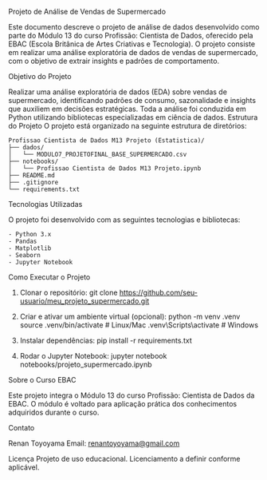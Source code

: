 Projeto de Análise de Vendas de Supermercado

Este documento descreve o projeto de análise de dados desenvolvido como parte do Módulo 13 do curso Profissão: Cientista de Dados, oferecido pela EBAC (Escola Britânica de Artes Criativas e Tecnologia). O projeto consiste em realizar uma análise exploratória de dados de vendas de supermercado, com o objetivo de extrair insights e padrões de comportamento.

Objetivo do Projeto

Realizar uma análise exploratória de dados (EDA) sobre vendas de supermercado, identificando padrões de consumo, sazonalidade e insights que auxiliem em decisões estratégicas. Toda a análise foi conduzida em Python utilizando bibliotecas especializadas em ciência de dados.
Estrutura do Projeto
O projeto está organizado na seguinte estrutura de diretórios:

    Profissao Cientista de Dados M13 Projeto (Estatistica)/
    ├── dados/
    │   └── MODULO7_PROJETOFINAL_BASE_SUPERMERCADO.csv
    ├── notebooks/
    │   └── Profissao Cientista de Dados M13 Projeto.ipynb
    ├── README.md
    ├── .gitignore
    └── requirements.txt
    

Tecnologias Utilizadas

O projeto foi desenvolvido com as seguintes tecnologias e bibliotecas:

    - Python 3.x
    - Pandas
    - Matplotlib
    - Seaborn
    - Jupyter Notebook

Como Executar o Projeto

1. Clonar o repositório:
    git clone https://github.com/seu-usuario/meu_projeto_supermercado.git

2. Criar e ativar um ambiente virtual (opcional):
    python -m venv .venv
    source .venv/bin/activate  # Linux/Mac
    .venv\Scripts\activate  # Windows

3. Instalar dependências:
    pip install -r requirements.txt

4. Rodar o Jupyter Notebook:
    jupyter notebook notebooks/projeto_supermercado.ipynb


Sobre o Curso EBAC


Este projeto integra o Módulo 13 do curso Profissão: Cientista de Dados da EBAC. O módulo é voltado para aplicação prática dos conhecimentos adquiridos durante o curso.

Contato


Renan Toyoyama
Email: renantoyoyama@gmail.com

Licença
Projeto de uso educacional. Licenciamento a definir conforme aplicável.

